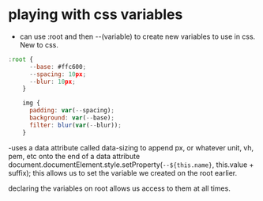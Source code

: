# playing with css variables
- can use :root and then --(variable) to create new variables to use in css. New to css.

```javascript
:root {
      --base: #ffc600;
      --spacing: 10px;
      --blur: 10px;
    }

    img {
      padding: var(--spacing);
      background: var(--base);
      filter: blur(var(--blur));
    }
```
-uses a data attribute called data-sizing to append px, or whatever unit, vh, pem, etc onto the end of a data attribute
document.documentElement.style.setProperty(`--${this.name}`, this.value + suffix);
this allows us to set the variable we created on the root earlier.

declaring the variables on root allows us access to them at all times.
